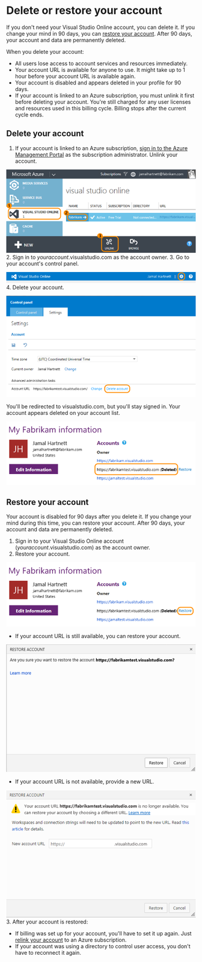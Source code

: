 <properties
	pageTitle="Delete or restore your account"
  description="Delete or restore your account"
  services="visual-studio-online"
  documentationCenter = ""
  authors="terryaustin"
  manager="terryaustin"
  editor="terryaustin" /> 

# Delete or restore your account


If you don't need your Visual Studio Online account, you can delete it. 
If you change your mind in 90 days, you can 
[restore your account](delete-or-recover-your-account-vs.md#undelete). 
After 90 days, your account and data are permanently deleted.



When you delete your account:


- All users lose access to account services and resources immediately.
- Your account URL is available for anyone to use. It might take up to 1 hour 
before your account URL is available again.
- Your account is disabled and appears deleted in your profile for 90 days.
- If your account is linked to an Azure subscription, you must unlink it first
before deleting your account. You're still charged for any user licenses and
resources used in this billing cycle. Billing stops after the current cycle ends.

## Delete your account

1. If your account is linked to an Azure subscription, 
[sign in to the Azure Management Portal](http://manage.windowsazure.com/) 
as the subscription administrator. Unlink your account.



![Unlink your account from an Azure subscription](./media/delete-or-recover-your-account-vs/AzureUnlinkVSOAccount.png)
2. Sign in to *youraccount*.visualstudio.com as the account owner.
3. Go to your account's control panel.



![Go to your account's control panel](./media/delete-or-recover-your-account-vs/VSOControlPanel_Jamal.png)
4. Delete your account.



![Click Delete Account](./media/delete-or-recover-your-account-vs/VSODeleteAccount.png)



You'll be redirected to visualstudio.com, but you'll stay signed in. 
Your account appears deleted on your account list.



![Your account will appear deleted on your account list.](./media/delete-or-recover-your-account-vs/VSODeletedAccount.png)





## Restore your account


Your account is disabled for 90 days after you delete it. If you change your 
mind during this time, you can restore your account. 
After 90 days, your account and data are permanently deleted.


1. Sign in to your Visual Studio Online account (*youraccount*.visualstudio.com) as the account owner.
2. Restore your account.



![Next to your deleted account, click Restore](./media/delete-or-recover-your-account-vs/VSORestoreAccount.png)


 - If your account URL is still available, you can restore your account.



![Confirm restoring your account](./media/delete-or-recover-your-account-vs/VSORestoreConfirmAccount.png)
 - If your account URL is not available, provide a new URL.



![Rename your deleted account](./media/delete-or-recover-your-account-vs/VSORenameDeletedAccount.png)
3. After your account is restored:

- If billing was set up for your account, you'll have to set it up again. Just 
[relink your account](set-up-billing-for-your-account-vs.md) to an Azure subscription.
- If your account was using a directory to control user access, you don't 
have to reconnect it again.
